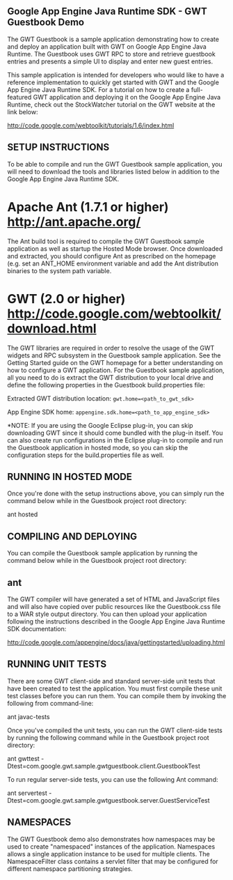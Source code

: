 ## Google App Engine Java Runtime SDK - GWT Guestbook Demo

The GWT Guestbook is a sample application demonstrating how to create and deploy
an application built with GWT on Google App Engine Java Runtime. The Guestbook
uses GWT RPC to store and retrieve guestbook entries and presents a simple UI
to display and enter new guest entries.

This sample application is intended for developers who would like to have a
reference implementation to quickly get started with GWT and the Google App
Engine Java Runtime SDK. For a tutorial on how to create a full-featured GWT
application and deploying it on the Google App Engine Java Runtime, check out
the StockWatcher tutorial on the GWT website at the link below:

http://code.google.com/webtoolkit/tutorials/1.6/index.html


## SETUP INSTRUCTIONS

To be able to compile and run the GWT Guestbook sample application, you will
need to download the tools and libraries listed below in addition to the Google
App Engine Java Runtime SDK.

Apache Ant (1.7.1 or higher)  http://ant.apache.org/
====================================================
The Ant build tool is required to compile the GWT Guestbook sample application
as well as startup the Hosted Mode browser. Once downloaded and extracted, you
should configure Ant as prescribed on the homepage (e.g. set an ANT_HOME
environment variable and add the Ant distribution binaries to the system path
variable.

GWT (2.0 or higher)  http://code.google.com/webtoolkit/download.html
====================================================================
The GWT libraries are required in order to resolve the usage of the GWT widgets
and RPC subsystem in the Guestbook sample application. See the Getting Started
guide on the GWT homepage for a better understanding on how to configure a GWT
application. For the Guestbook sample application, all you need to do is extract
the GWT distribution to your local drive and define the following properties in
the Guestbook build.properties file:

Extracted GWT distribution location: `gwt.home=<path_to_gwt_sdk>`

App Engine SDK home: `appengine.sdk.home=<path_to_app_engine_sdk>`

*NOTE: If you are using the Google Eclipse plug-in, you can skip downloading
GWT since it should come bundled with the plug-in itself. You can also
create run configurations in the Eclipse plug-in to compile and run the
Guestbook application in hosted mode, so you can skip the configuration steps
for the build.properties file as well.


## RUNNING IN HOSTED MODE

Once you're done with the setup instructions above, you can simply run the
command below while in the Guestbook project root directory:

ant hosted


## COMPILING AND DEPLOYING

You can compile the Guestbook sample application by running the command below
while in the Guestbook project root directory:

## ant

The GWT compiler will have generated a set of HTML and JavaScript files and
will also have copied over public resources like the Guestbook.css file to a
WAR style output directory. You can then upload your application following the
instructions described in the Google App Engine Java Runtime SDK documentation:

http://code.google.com/appengine/docs/java/gettingstarted/uploading.html


## RUNNING UNIT TESTS

There are some GWT client-side and standard server-side unit tests that have
been created to test the application. You must first compile these unit test
classes before you can run them. You can compile them by invoking the following
from command-line:

ant javac-tests

Once you've compiled the unit tests, you can run the GWT client-side tests by
running the following command while in the Guestbook project root directory:

ant gwttest -Dtest=com.google.gwt.sample.gwtguestbook.client.GuestbookTest

To run regular server-side tests, you can use the following Ant command:

ant servertest -Dtest=com.google.gwt.sample.gwtguestbook.server.GuestServiceTest

## NAMESPACES

The GWT Guestbook demo also demonstrates how namespaces may be used to create
"namespaced" instances of the application. Namespaces allows a single
application instance to be used for multiple clients. The NamespaceFilter
class contains a servlet filter that may be configured for different
namespace partitioning strategies.
